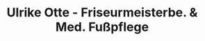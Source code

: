 ---
title: "Ulrike Otte - Friseurmeisterbe. & Med. Fußpflege"
url: /hamburg/ulrike-otte-friseurmeisterbe-und-med-fusspflege/
shop: Friseur
---